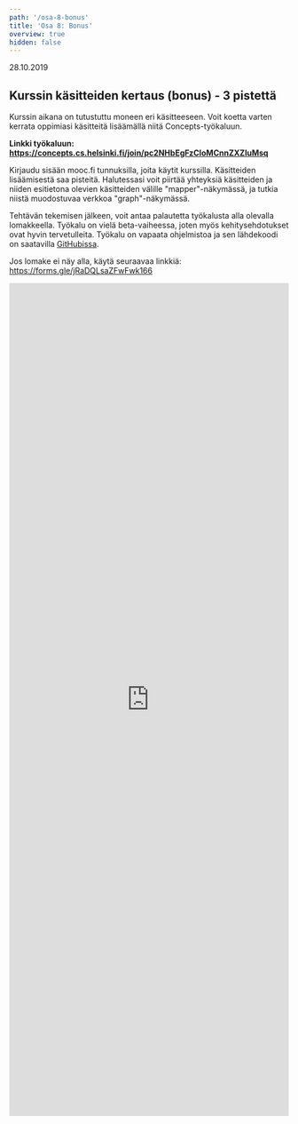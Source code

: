 ```yaml
---
path: '/osa-8-bonus'
title: 'Osa 8: Bonus'
overview: true
hidden: false
---
```


<deadline>28.10.2019</deadline>

## Kurssin käsitteiden kertaus (bonus) - 3 pistettä
Kurssin aikana on tutustuttu moneen eri käsitteeseen. Voit koetta varten
kerrata oppimiasi käsitteitä lisäämällä niitä Concepts-työkaluun.

**Linkki työkaluun: https://concepts.cs.helsinki.fi/join/pc2NHbEgFzCIoMCnnZXZluMsq**

Kirjaudu sisään mooc.fi tunnuksilla, joita käytit kurssilla. Käsitteiden
lisäämisestä saa pisteitä. Halutessasi voit piirtää yhteyksiä käsitteiden ja
niiden esitietona olevien käsitteiden välille "mapper"-näkymässä, ja tutkia
niistä muodostuvaa verkkoa "graph"-näkymässä.

Tehtävän tekemisen jälkeen, voit antaa palautetta työkalusta alla olevalla
lomakkeella. Työkalu on vielä beta-vaiheessa, joten myös kehitysehdotukset
ovat hyvin tervetulleita. Työkalu on vapaata ohjelmistoa ja sen lähdekoodi
on saatavilla [GitHubissa](https://github.com/rage/concepts).

Jos lomake ei näy alla, käytä seuraavaa linkkiä: https://forms.gle/jRaDQLsaZFwFwk166

<iframe src="https://docs.google.com/forms/d/e/1FAIpQLSfQoiePRY3RdV78-e0_R-PhpBJE_ELNAA7Twg3e5gdZZR0hXw/viewform?embedded=true" width="100%" height="1500" frameborder="0" marginheight="0" marginwidth="0">Loading…</iframe>
